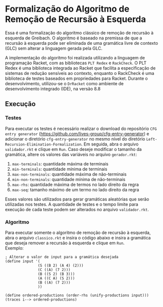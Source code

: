 # Formalização do Algoritmo de Remoção de Recursão à Esquerda

Essa é uma formalização do algoritmo clássico de remoção de recursão à esquerda de Greibach. O algoritmo é baseado na premissa de que a recursão à esquerda pode ser eliminada de uma gramática livre de contexto (GLC) sem alterar a linguagem gerada pela GLC.

A implementação do algoritmo foi realizada utilizando a linguagem de programação Racket, com as bibliotecas `PLT Redex` e `RackCheck`. O PLT Redex é uma biblioteca integrada ao Racket que facilita a especificação de sistemas de redução sensíveis ao contexto, enquanto o RackCheck é uma biblioteca de testes baseados em propriedades para Racket. Durante o desenvolvimento, utilizou-se o `DrRacket` como ambiente de desenvolvimento integrado (IDE), na versão 8.8

## Execução

### Testes
Para executar os testes é necessário realizar o download do repositório `CFG entry generator` (https://github.com/lives-group/cfg-entry-generator) e adicionar o diretório `cfg-entry-generator` no mesmo nível do diretório `Left-Recursion-Elimination-Formalization`. Em seguida, abra o arquivo `validador.rkt` e clique em `Run`. Caso deseje modificar o tamanho da gramática, altere os valores das variáveis no arquivo `gerador.rkt`:
1. `max-terminals`: quantidade máxima de terminais
2. `min-terminals`: quantidade mínima de terminais
3. `max-non-terminals`: quantidade máxima de não-terminais
4. `min-non-terminals`: quantidade mínima de não-terminais
5. `max-rhs`: quantidade máxima de termos no lado direito da regra
6. `max-seq`: tamanho máximo de um termo no lado direito da regra

Esses valores são utilizados para gerar gramáticas aleatórias que serão utilizadas nos testes. A quantidade de testes e o tempo limite para execução de cada teste podem ser alterados no arquivo `validador.rkt`.

### Algoritmo
Para executar somente o algoritmo de remoção de recursão à esquerda, abra o arquivo `classico.rkt` e insira o código abaixo e insira a gramática que deseja remover a recursão à esquerda e clique em `Run`.\
Exemplo:
```racket
; Alterar o valor de input para a gramática desejada
(define input '(
               (S ((B 2) (A 4) (2)))
               (C ((A) (7 2)))
               (B ((S 2) (B 3)))
               (A ((C A) (S 2)))
               (B ((A) (7 2)))
               ))

(define ordered-productions (order-rhs (unify-productions input)))
(traces i--> ordered-productions)
```